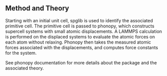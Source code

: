 ## Method and Theory

Starting with an initial unit cell, spglib is used to identify the associated primitive cell.  The primitive cell is passed to phonopy, which constructs supercell systems with small atomic displacements.  A LAMMPS calculation is performed on the displaced systems to evaluate the atomic forces on each atom without relaxing.  Phonopy then takes the measured atomic forces associated with the displacements, and computes force constants for the system.  

See phonopy documentation for more details about the package and the associated theory.